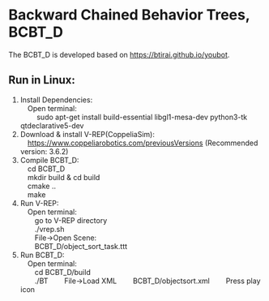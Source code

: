 # Backward Chained Behavior Trees, BCBT_D
The BCBT_D is developed based on https://btirai.github.io/youbot.  
## Run in Linux:  
1. Install Dependencies:  
    &emsp;Open terminal:  
         &emsp; &emsp;sudo apt-get install build-essential libgl1-mesa-dev python3-tk qtdeclarative5-dev
2. Download & install V-REP(CoppeliaSim):  
    &emsp;https://www.coppeliarobotics.com/previousVersions (Recommended version: 3.6.2)  
3. Compile BCBT_D:  
    &emsp;cd BCBT_D  
    &emsp;mkdir build & cd build  
    &emsp;cmake ..  
    &emsp;make  
4. Run V-REP:  
    &emsp;Open terminal:  
        &emsp;&emsp;go to V-REP directory  
        &emsp;&emsp;./vrep.sh  
        &emsp;&emsp;File->Open Scene:  
        &emsp;&emsp;BCBT_D/object_sort_task.ttt  
5. Run BCBT_D:  
    &emsp;Open terminal:  
         &emsp;&emsp;cd BCBT_D/build  
         &emsp;&emsp;./BT 
         &emsp;&emsp;File->Load XML 
         &emsp;&emsp;BCBT_D/objectsort.xml 
         &emsp;&emsp;Press play icon 
